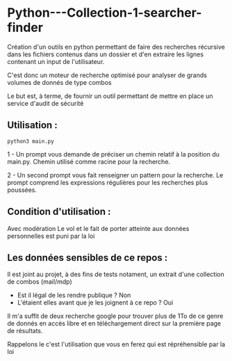 # Python---Collection-1-searcher-finder
Création d'un outils en python permettant de faire des recherches récursive dans les fichiers contenus dans un dossier et d'en extraire les lignes contenant un input de l'utilisateur.

C'est donc un moteur de recherche optimisé pour analyser de grands volumes de donnés de type combos

Le but est, à terme, de fournir un outil permettant de mettre en place un service d'audit de sécurité

## Utilisation :
```
python3 main.py
```

1 - Un prompt vous demande de préciser un chemin relatif à la position du main.py. Chemin utilisé comme racine pour la recherche.

2 - Un second prompt vous fait renseigner un pattern pour la recherche. Le prompt comprend les expressions régulières pour les recherches plus poussées.

## Condition d'utilisation :
Avec modération
Le vol et le fait de porter atteinte aux données personnelles est puni par la loi

## Les données sensibles de ce repos :
Il est joint au projet, à des fins de tests notament, un extrait d'une collection de combos (mail/mdp)

- Est il légal de les rendre publique ? Non
- L'étaient elles avant que je les joignent à ce repo ? Oui

Il m'a suffit de deux recherche google pour trouver plus de 1To de ce genre de donnés en accès libre et en téléchargement direct sur la première page de résultats.

Rappelons le c'est l'utilisation que vous en ferez qui est répréhensible par la loi

